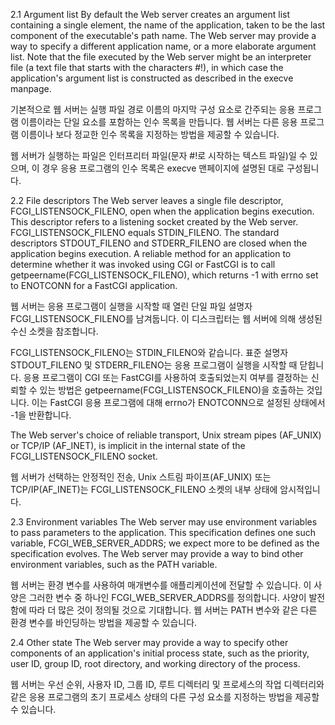 2.1 Argument list
By default the Web server creates an argument list containing a single element, the name of the application, taken to be the last component of the executable's path name. The Web server may provide a way to specify a different application name, or a more elaborate argument list.
Note that the file executed by the Web server might be an interpreter file (a text file that starts with the characters #!), in which case the application's argument list is constructed as described in the execve manpage.

기본적으로 웹 서버는 실행 파일 경로 이름의 마지막 구성 요소로 간주되는 응용 프로그램 이름이라는 단일 요소를 포함하는 인수 목록을 만듭니다. 웹 서버는 다른 응용 프로그램 이름이나 보다 정교한 인수 목록을 지정하는 방법을 제공할 수 있습니다.

웹 서버가 실행하는 파일은 인터프리터 파일(문자 #!로 시작하는 텍스트 파일)일 수 있으며, 이 경우 응용 프로그램의 인수 목록은 execve 맨페이지에 설명된 대로 구성됩니다.

2.2 File descriptors
The Web server leaves a single file descriptor, FCGI_LISTENSOCK_FILENO, open when the application begins execution. This descriptor refers to a listening socket created by the Web server.
FCGI_LISTENSOCK_FILENO equals STDIN_FILENO. The standard descriptors STDOUT_FILENO and STDERR_FILENO are closed when the application begins execution. A reliable method for an application to determine whether it was invoked using CGI or FastCGI is to call getpeername(FCGI_LISTENSOCK_FILENO), which returns -1 with errno set to ENOTCONN for a FastCGI application.

웹 서버는 응용 프로그램이 실행을 시작할 때 열린 단일 파일 설명자 FCGI_LISTENSOCK_FILENO를 남겨둡니다. 이 디스크립터는 웹 서버에 의해 생성된 수신 소켓을 참조합니다.

FCGI_LISTENSOCK_FILENO는 STDIN_FILENO와 같습니다. 표준 설명자 STDOUT_FILENO 및 STDERR_FILENO는 응용 프로그램이 실행을 시작할 때 닫힙니다. 응용 프로그램이 CGI 또는 FastCGI를 사용하여 호출되었는지 여부를 결정하는 신뢰할 수 있는 방법은 getpeername(FCGI_LISTENSOCK_FILENO)을 호출하는 것입니다. 이는 FastCGI 응용 프로그램에 대해 errno가 ENOTCONN으로 설정된 상태에서 -1을 반환합니다.

The Web server's choice of reliable transport, Unix stream pipes (AF_UNIX) or TCP/IP (AF_INET), is implicit in the internal state of the FCGI_LISTENSOCK_FILENO socket.

웹 서버가 선택하는 안정적인 전송, Unix 스트림 파이프(AF_UNIX) 또는 TCP/IP(AF_INET)는 FCGI_LISTENSOCK_FILENO 소켓의 내부 상태에 암시적입니다.

2.3 Environment variables
The Web server may use environment variables to pass parameters to the application. This specification defines one such variable, FCGI_WEB_SERVER_ADDRS; we expect more to be defined as the specification evolves. The Web server may provide a way to bind other environment variables, such as the PATH variable.

웹 서버는 환경 변수를 사용하여 매개변수를 애플리케이션에 전달할 수 있습니다. 이 사양은 그러한 변수 중 하나인 FCGI_WEB_SERVER_ADDRS를 정의합니다. 사양이 발전함에 따라 더 많은 것이 정의될 것으로 기대합니다. 웹 서버는 PATH 변수와 같은 다른 환경 변수를 바인딩하는 방법을 제공할 수 있습니다.

2.4 Other state
The Web server may provide a way to specify other components of an application's initial process state, such as the priority, user ID, group ID, root directory, and working directory of the process.

웹 서버는 우선 순위, 사용자 ID, 그룹 ID, 루트 디렉터리 및 프로세스의 작업 디렉터리와 같은 응용 프로그램의 초기 프로세스 상태의 다른 구성 요소를 지정하는 방법을 제공할 수 있습니다.
